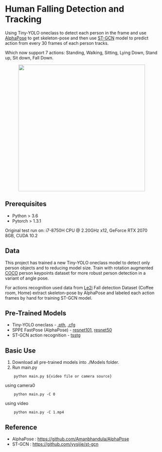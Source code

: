 <h1> Human Falling Detection and Tracking </h1>

Using Tiny-YOLO oneclass to detect each person in the frame and use 
[AlphaPose](https://github.com/MVIG-SJTU/AlphaPose) to get skeleton-pose and then use
[ST-GCN](https://github.com/yysijie/st-gcn) model to predict action from every 30 frames 
of each person tracks.

Which now support 7 actions: Standing, Walking, Sitting, Lying Down, Stand up, Sit down, Fall Down.

<div align="center">
    <img src="sample1.gif" width="416">
</div>

## Prerequisites

- Python > 3.6
- Pytorch > 1.3.1

Original test run on: i7-8750H CPU @ 2.20GHz x12, GeForce RTX 2070 8GB, CUDA 10.2

## Data

This project has trained a new Tiny-YOLO oneclass model to detect only person objects and to reducing 
model size. Train with rotation augmented [COCO](http://cocodataset.org/#home) person keypoints dataset 
for more robust person detection in a variant of angle pose.

For actions recognition used data from [Le2i](http://le2i.cnrs.fr/Fall-detection-Dataset?lang=fr)
Fall detection Dataset (Coffee room, Home) extract skeleton-pose by AlphaPose and labeled each action 
frames by hand for training ST-GCN model.

## Pre-Trained Models

- Tiny-YOLO oneclass - [.pth](https://drive.google.com/file/d/1obEbWBSm9bXeg10FriJ7R2cGLRsg-AfP/view?usp=sharing),
[.cfg](https://drive.google.com/file/d/19sPzBZjAjuJQ3emRteHybm2SG25w9Wn5/view?usp=sharing)
- SPPE FastPose (AlphaPose) - [resnet101](https://drive.google.com/file/d/1N2MgE1Esq6CKYA6FyZVKpPwHRyOCrzA0/view?usp=sharing),
[resnet50](https://drive.google.com/file/d/1IPfCDRwCmQDnQy94nT1V-_NVtTEi4VmU/view?usp=sharing)
- ST-GCN action recognition - [tsstg](https://drive.google.com/file/d/1mQQ4JHe58ylKbBqTjuKzpwN2nwKOWJ9u/view?usp=sharing)

## Basic Use

1. Download all pre-trained models into ./Models folder.
2. Run main.py
```
    python main.py ${video file or camera source}
```
using camera0 
```
    python main.py -C 0
```
using video
```
    python main.py -C 1.mp4
```
## Reference

- AlphaPose : https://github.com/Amanbhandula/AlphaPose
- ST-GCN : https://github.com/yysijie/st-gcn
